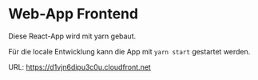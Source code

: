 # Web-App Frontend

Diese React-App wird mit yarn gebaut.

Für die locale Entwicklung kann die App mit `yarn start` gestartet werden.

URL: https://d1vjn6dipu3c0u.cloudfront.net
